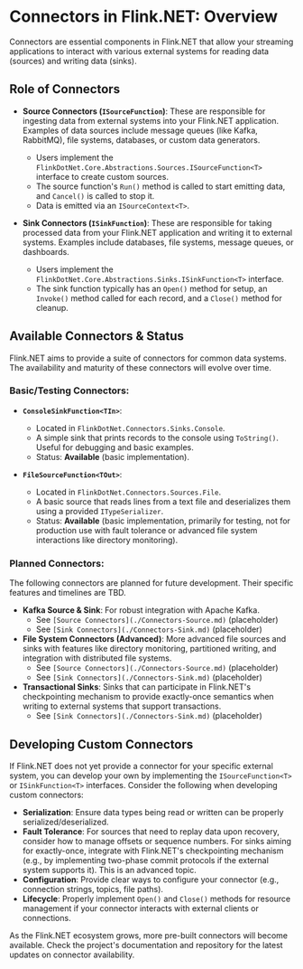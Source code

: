 # Connectors in Flink.NET: Overview

Connectors are essential components in Flink.NET that allow your streaming applications to interact with various external systems for reading data (sources) and writing data (sinks).

## Role of Connectors

*   **Source Connectors (`ISourceFunction`)**: These are responsible for ingesting data from external systems into your Flink.NET application. Examples of data sources include message queues (like Kafka, RabbitMQ), file systems, databases, or custom data generators.
    *   Users implement the `FlinkDotNet.Core.Abstractions.Sources.ISourceFunction<T>` interface to create custom sources.
    *   The source function's `Run()` method is called to start emitting data, and `Cancel()` is called to stop it.
    *   Data is emitted via an `ISourceContext<T>`.

*   **Sink Connectors (`ISinkFunction`)**: These are responsible for taking processed data from your Flink.NET application and writing it to external systems. Examples include databases, file systems, message queues, or dashboards.
    *   Users implement the `FlinkDotNet.Core.Abstractions.Sinks.ISinkFunction<T>` interface.
    *   The sink function typically has an `Open()` method for setup, an `Invoke()` method called for each record, and a `Close()` method for cleanup.

## Available Connectors & Status

Flink.NET aims to provide a suite of connectors for common data systems. The availability and maturity of these connectors will evolve over time.

### Basic/Testing Connectors:

*   **`ConsoleSinkFunction<TIn>`**:
    *   Located in `FlinkDotNet.Connectors.Sinks.Console`.
    *   A simple sink that prints records to the console using `ToString()`. Useful for debugging and basic examples.
    *   Status: **Available** (basic implementation).

*   **`FileSourceFunction<TOut>`**:
    *   Located in `FlinkDotNet.Connectors.Sources.File`.
    *   A basic source that reads lines from a text file and deserializes them using a provided `ITypeSerializer`.
    *   Status: **Available** (basic implementation, primarily for testing, not for production use with fault tolerance or advanced file system interactions like directory monitoring).

### Planned Connectors:

The following connectors are planned for future development. Their specific features and timelines are TBD.

*   **Kafka Source & Sink**: For robust integration with Apache Kafka.
    *   See `[Source Connectors](./Connectors-Source.md)` (placeholder)
    *   See `[Sink Connectors](./Connectors-Sink.md)` (placeholder)
*   **File System Connectors (Advanced)**: More advanced file sources and sinks with features like directory monitoring, partitioned writing, and integration with distributed file systems.
    *   See `[Source Connectors](./Connectors-Source.md)` (placeholder)
    *   See `[Sink Connectors](./Connectors-Sink.md)` (placeholder)
*   **Transactional Sinks**: Sinks that can participate in Flink.NET's checkpointing mechanism to provide exactly-once semantics when writing to external systems that support transactions.
    *   See `[Sink Connectors](./Connectors-Sink.md)` (placeholder)

## Developing Custom Connectors

If Flink.NET does not yet provide a connector for your specific external system, you can develop your own by implementing the `ISourceFunction<T>` or `ISinkFunction<T>` interfaces. Consider the following when developing custom connectors:

*   **Serialization**: Ensure data types being read or written can be properly serialized/deserialized.
*   **Fault Tolerance**: For sources that need to replay data upon recovery, consider how to manage offsets or sequence numbers. For sinks aiming for exactly-once, integrate with Flink.NET's checkpointing mechanism (e.g., by implementing two-phase commit protocols if the external system supports it). This is an advanced topic.
*   **Configuration**: Provide clear ways to configure your connector (e.g., connection strings, topics, file paths).
*   **Lifecycle**: Properly implement `Open()` and `Close()` methods for resource management if your connector interacts with external clients or connections.

As the Flink.NET ecosystem grows, more pre-built connectors will become available. Check the project's documentation and repository for the latest updates on connector availability.
